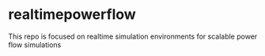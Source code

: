 # realtimepowerflow
This repo is focused on realtime simulation environments for scalable power flow simulations
